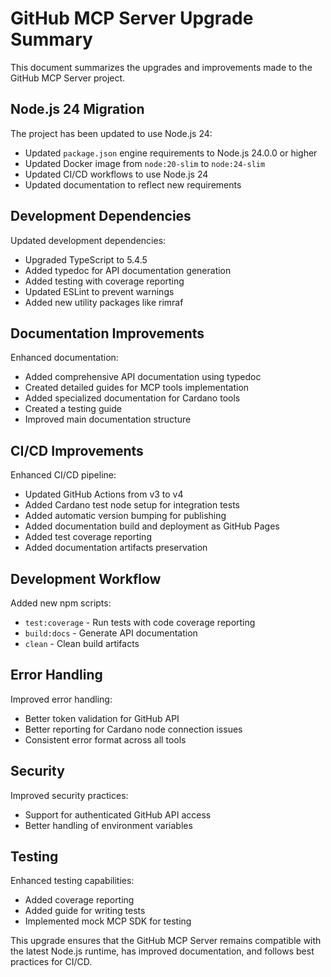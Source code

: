 # GitHub MCP Server Upgrade Summary

This document summarizes the upgrades and improvements made to the GitHub MCP Server project.

## Node.js 24 Migration

The project has been updated to use Node.js 24:
- Updated `package.json` engine requirements to Node.js 24.0.0 or higher
- Updated Docker image from `node:20-slim` to `node:24-slim`
- Updated CI/CD workflows to use Node.js 24
- Updated documentation to reflect new requirements

## Development Dependencies

Updated development dependencies:
- Upgraded TypeScript to 5.4.5
- Added typedoc for API documentation generation
- Added testing with coverage reporting
- Updated ESLint to prevent warnings
- Added new utility packages like rimraf

## Documentation Improvements

Enhanced documentation:
- Added comprehensive API documentation using typedoc
- Created detailed guides for MCP tools implementation
- Added specialized documentation for Cardano tools
- Created a testing guide
- Improved main documentation structure

## CI/CD Improvements

Enhanced CI/CD pipeline:
- Updated GitHub Actions from v3 to v4
- Added Cardano test node setup for integration tests
- Added automatic version bumping for publishing
- Added documentation build and deployment as GitHub Pages
- Added test coverage reporting
- Added documentation artifacts preservation

## Development Workflow

Added new npm scripts:
- `test:coverage` - Run tests with code coverage reporting
- `build:docs` - Generate API documentation
- `clean` - Clean build artifacts

## Error Handling

Improved error handling:
- Better token validation for GitHub API
- Better reporting for Cardano node connection issues
- Consistent error format across all tools

## Security

Improved security practices:
- Support for authenticated GitHub API access
- Better handling of environment variables

## Testing

Enhanced testing capabilities:
- Added coverage reporting
- Added guide for writing tests
- Implemented mock MCP SDK for testing

This upgrade ensures that the GitHub MCP Server remains compatible with the latest Node.js runtime, has improved documentation, and follows best practices for CI/CD.
